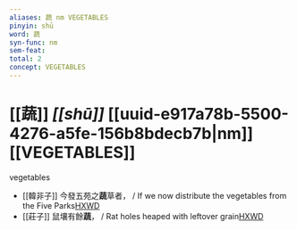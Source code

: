 ```yaml
---
aliases: 蔬 nm VEGETABLES
pinyin: shū
word: 蔬
syn-func: nm
sem-feat: 
total: 2
concept: VEGETABLES 
---
```

# [[蔬]] *[[shū]]*  [[uuid-e917a78b-5500-4276-a5fe-156b8bdecb7b|nm]] [[VEGETABLES]]
vegetables
 - [[韓非子]] 今發五苑之**蔬**草者， / If we now distribute the vegetables from the Five Parks[HXWD](https://hxwd.org/textview.html?location=KR3c0005_tls_035-39a.2)
 - [[莊子]] 鼠壤有餘**蔬**， / Rat holes heaped with leftover grain[HXWD](https://hxwd.org/textview.html?location=KR5c0126_tls_013-12a.10)